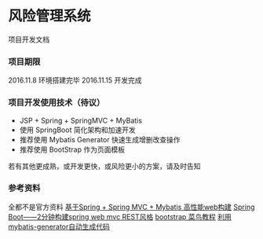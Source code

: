# 风险管理系统

项目开发文档

### 项目期限
2016.11.8 环境搭建完毕
2016.11.15 开发完成

### 项目开发使用技术（待议）
- JSP + Spring + SpringMVC + MyBatis
- 使用 SpringBoot 简化架构和加速开发
- 推荐使用 Mybatis Generator 快速生成增删改查操作
- 推荐使用 BootStrap 作为页面模板

若有其他更成熟，或开发更快，或风险更小的方案，请及时告知

### 参考资料
全都不是官方资料
[基于Spring + Spring MVC + Mybatis 高性能web构建](http://blog.csdn.net/zoutongyuan/article/details/41379851/)
[Spring Boot——2分钟构建spring web mvc REST风格](http://jinnianshilongnian.iteye.com/blog/1997192)
[bootstrap 菜鸟教程](http://www.runoob.com/bootstrap/bootstrap-tutorial.html)
[利用mybatis-generator自动生成代码](http://www.cnblogs.com/yjmyzz/p/4210554.html)

